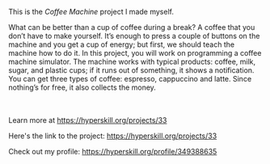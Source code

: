 This is the *Coffee Machine* project I made myself.


<p>What can be better than a cup of coffee during a break? A coffee that you don’t have to make yourself. It’s enough to press a couple of buttons on the machine and you get a cup of energy; but first, we should teach the machine how to do it. In this project, you will work on programming a coffee machine simulator. The machine works with typical products: coffee, milk, sugar, and plastic cups; if it runs out of something, it shows a notification. You can get three types of coffee: espresso, cappuccino and latte. Since nothing’s for free, it also collects the money.</p><br/><br/>Learn more at <a href="https://hyperskill.org/projects/33?utm_source=ide&utm_medium=ide&utm_campaign=ide&utm_content=project-card">https://hyperskill.org/projects/33</a>

Here's the link to the project: https://hyperskill.org/projects/33

Check out my profile: https://hyperskill.org/profile/349388635